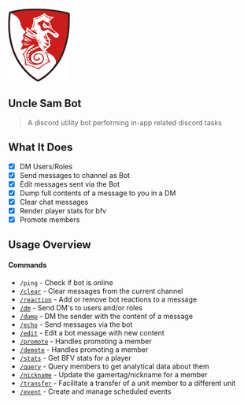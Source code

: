 ![Logo](docs/img/logo.png "Logo")

Uncle Sam Bot
---

> A discord utility bot performing in-app related discord tasks

What It Does
---

- [x] DM Users/Roles
- [x] Send messages to channel as Bot
- [x] Edit messages sent via the Bot
- [x] Dump full contents of a message to you in a DM
- [x] Clear chat messages
- [x] Render player stats for bfv
- [x] Promote members

Usage Overview
---

#### Commands

* `/ping` - Check if bot is online
* [`/clear`](docs/commands/clear.md) - Clear messages from the current channel
* [`/reaction`](docs/commands/reaction.md) - Add or remove bot reactions to a message
* [`/dm`](docs/commands/dm.md) - Send DM's to users and/or roles
* [`/dump`](docs/commands/dump.md) - DM the sender with the content of a message
* [`/echo`](docs/commands/echo.md) - Send messages via the bot
* [`/edit`](docs/commands/edit.md) - Edit a bot message with new content
* [`/promote`](docs/commands/promote.md) - Handles promoting a member
* [`/demote`](docs/commands/demote.md) - Handles promoting a member
* [`/stats`](docs/commands/stats.md) - Get BFV stats for a player
* [`/query`](docs/commands/query.md) - Query members to get analytical data about them
* [`/nickname`](docs/commands/nickname.md) - Update the gamertag/nickname for a member
* [`/transfer`](docs/commands/transfer.md) - Facilitate a transfer of a unit member to a different unit
* [`/event`](docs/commands/event.md) - Create and manage scheduled events
